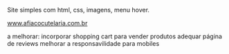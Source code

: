 Site simples com html, css, imagens, menu hover.

www.afiacocutelaria.com.br


a melhorar:
incorporar shopping cart para vender produtos
adequar página de reviews
melhorar a responsavilidade para mobiles
